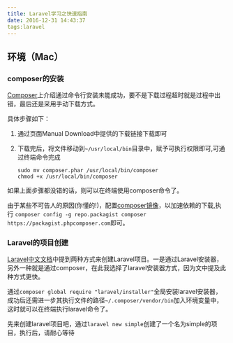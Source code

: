 ```yaml
---
title: Laravel学习之快速指南
date: 2016-12-31 14:43:37
tags:laravel
---
```


## 环境（Mac）
### composer的安装
[Composer](https://getcomposer.org/download/)上介绍通过命令行安装未能成功，要不是下载过程超时就是过程中出错，最后还是采用手动下载方式。

具体步骤如下：

1. 通过页面Manual Download中提供的下载链接下载即可
2. 下载完后，将文件移动到`~/usr/local/bin`目录中，赋予可执行权限即可,可通过终端命令完成


	```
	sudo mv composer.phar /usr/local/bin/composer
	chmod +x /usr/local/bin/composer
	```
如果上面步骤都没错的话，则可以在终端使用composer命令了。

由于某些不可告人的原因(你懂的!)，配置[composer镜像](http://pkg.phpcomposer.com/)，以加速依赖的下载,执行
`composer config -g repo.packagist composer https://packagist.phpcomposer.com`即可。

### Laravel的项目创建
[Laravel中文文档](http://www.golaravel.com/laravel/docs/5.1/)中提到两种方式来创建Laravel项目。一是通过Laravel安装器，另外一种就是通过composer，在此我选择了laravel安装器方式，因为文中提及此种方式更快。

通过`composer global require "laravel/installer"`全局安装laravel安装器，成功后还需进一步其执行文件的路径`~/.composer/vendor/bin`加入环境变量中，这时就可以在终端执行laravel命令了。

先来创建laravel项目吧，通过`laravel new simple`创建了一个名为simple的项目，执行后，请耐心等待